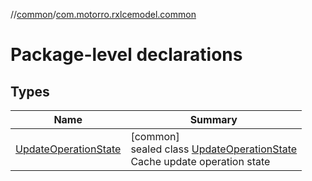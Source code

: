 //[common](../../index.md)/[com.motorro.rxlcemodel.common](index.md)

# Package-level declarations

## Types

| Name | Summary |
|---|---|
| [UpdateOperationState](-update-operation-state/index.md) | [common]<br>sealed class [UpdateOperationState](-update-operation-state/index.md)<br>Cache update operation state |

